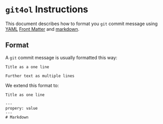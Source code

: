 # `git4ol` Instructions

This document describes how to format you `git` commit message using [YAML](http://yaml.org/) [Front Matter](http://jekyllrb.com/docs/frontmatter/) and [markdown](http://daringfireball.net/projects/markdown/).

## Format

A `git` commit message is usually formatted this way:

```
Title as a one line

Further text as multiple lines
```

We extend this format to:

```
Title as one line

---
propery: value
---
# Markdown
```
